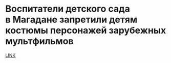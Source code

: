 # Воспитатели детского сада в Магадане запретили детям костюмы персонажей зарубежных мультфильмов 



[LINK](https://varlamov.ru/3166809.html)